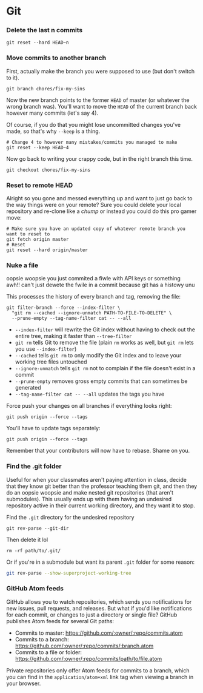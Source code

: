 # Git

### Delete the last n commits
```shell
git reset --hard HEAD~n
```

### Move commits to another branch
First, actually make the branch you were supposed to use (but don't switch
to it).
```shell
git branch chores/fix-my-sins
```

Now the new branch points to the former `HEAD` of master (or whatever the
wrong branch was). You'll want to move the `HEAD` of the current branch back
however many commits (let's say 4).

Of course, if you do that you might lose uncommitted changes you've made, so
that's why `--keep` is a thing.

```shell
# Change 4 to however many mistakes/commits you managed to make
git reset --keep HEAD~4
```

Now go back to writing your crappy code, but in the right branch this time.
```shell
git checkout chores/fix-my-sins
```

### Reset to remote HEAD
Alright so you gone and messed everything up and want to just go back to the way things were on your remote? Sure you could delete your local repository and re-clone like a *chump* or instead you could do this pro gamer move:
```shell
# Make sure you have an updated copy of whatever remote branch you want to reset to
git fetch origin master
# Reset
git reset --hard origin/master
```

### Nuke a file
oopsie woopsie you just commited a fiwle with API keys or something  
awh!! can't just dewete the fwile in a commit because git has a histowy unu  

This processes the history of every branch and tag, removing the file:
```shell
git filter-branch --force --index-filter \
  "git rm --cached --ignore-unmatch PATH-TO-FILE-TO-DELETE" \
  --prune-empty --tag-name-filter cat -- --all
```

- `--index-filter` will rewrite the Git index without having to check out the
  entire tree, making it faster than `--tree-filter`  
- `git rm` tells Git to remove the file (plain `rm` works as well, but `git rm`
  lets you use `--index-filter`)  
- `--cached` tells `git rm` to only modify the Git index and to leave your
  working tree files untouched  
- `--ignore-unmatch` tells `git rm` not to complain if the file doesn't exist in
  a commit  
- `--prune-empty` removes gross empty commits that can sometimes be generated  
- `--tag-name-filter cat -- --all` updates the tags you have

Force push your changes on all branches if everything looks right:
```shell
git push origin --force --tags
```

You'll have to update tags separately:
```shell
git push origin --force --tags
```

Remember that your contributors will now have to rebase. Shame on you.

### Find the .git folder
Useful for when your classmates aren't paying attention in class, decide that
they know git better than the professor teaching them git, and then they do an
oopsie woopsie and make nested git repositories (that aren't submodules). This
usually ends up with them having an undesired repository active in their current
working directory, and they want it to stop.

Find the `.git` directory for the undesired repository
```shell
git rev-parse --git-dir
```

Then delete it lol
```shell
rm -rf path/to/.git/
```

Or if you're in a submodule but want its parent `.git` folder for some reason:
```sh
git rev-parse --show-superproject-working-tree
```

### GitHub Atom feeds
GitHub allows you to watch repositories, which sends you notifications for new
issues, pull requests, and releases. But what if you'd like notifications for
each commit, or changes to just a directory or single file? GitHub publishes
Atom feeds for several Git paths:
- Commits to master: https://github.com/:owner/:repo/commits.atom
- Commits to a branch: https://github.com/:owner/:repo/commits/:branch.atom
- Commits to a file or folder: https://github.com/:owner/:repo/commits/path/to/file.atom

Private repositories only offer Atom feeds for commits to a branch, which you can find in the `application/atom+xml` link tag when viewing a branch in your browser.
